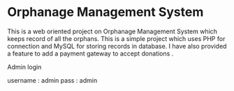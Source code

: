 # Orphanage Management System

This is a web oriented project on Orphanage Management System which keeps record of all the orphans. This is a simple project which uses PHP for connection and MySQL for storing records in database. I have also provided a feature to add a payment gateway to accept donations . 

Admin login

username : admin
pass : admin

